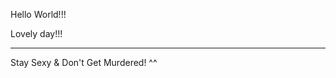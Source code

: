 Hello World!!!

Lovely day!!!

-----------------------------------
Stay Sexy & Don't Get Murdered! ^^
